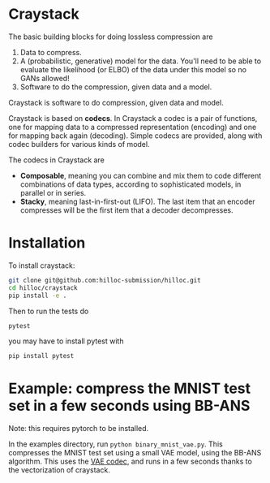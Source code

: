 # Craystack
The basic building blocks for doing lossless compression are

1. Data to compress.
2. A (probabilistic, generative) model for the data. You'll need to be able to
   evaluate the likelihood (or ELBO) of the data under this model so no GANs
   allowed!
3. Software to do the compression, given data and a model.

Craystack is software to do compression, given data and model.

Craystack is based on **codecs**. In Craystack a codec is a pair of functions,
one for mapping data to a compressed representation (encoding) and one for
mapping back again (decoding). Simple codecs are provided, along with codec
builders for various kinds of model.

The codecs in Craystack are

 - **Composable**, meaning you can combine and mix them to code different
   combinations of data types, according to sophisticated models, in parallel or
   in series.
 - **Stacky**, meaning last-in-first-out (LIFO). The last item that an encoder
   compresses will be the first item that a decoder decompresses.

# Installation
To install craystack:

```bash
git clone git@github.com:hilloc-submission/hilloc.git
cd hilloc/craystack
pip install -e .
```

Then to run the tests do

```bash
pytest
```

you may have to install pytest with

```bash
pip install pytest
```
# Example: compress the MNIST test set in a few seconds using BB-ANS
Note: this requires pytorch to be installed.

In the examples directory, run `python binary_mnist_vae.py`. This compresses the MNIST test set using a small VAE model, using the BB-ANS algorithm. This uses the [VAE codec](craystack/bb_ans.py#L39), and runs in a few seconds thanks to the vectorization of craystack.
